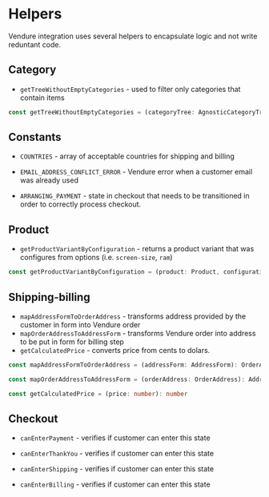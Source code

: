 # Helpers

Vendure integration uses several helpers to encapsulate logic and not write reduntant code.

## Category

* `getTreeWithoutEmptyCategories` - used to filter only categories that contain items

```ts
const getTreeWithoutEmptyCategories = (categoryTree: AgnosticCategoryTree[]): AgnosticCategoryTree[]
```

## Constants

* `COUNTRIES` - array of acceptable countries for shipping and billing

* `EMAIL_ADDRESS_CONFLICT_ERROR` - Vendure error when a customer email was already used

* `ARRANGING_PAYMENT` - state in checkout that needs to be transitioned in order to correctly process checkout.

## Product

* `getProductVariantByConfiguration` - returns a product variant that was configures from options (i.e. `screen-size`, `ram`)

```ts
const getProductVariantByConfiguration = (product: Product, configuration: unknown): ProductVariant
```

## Shipping-billing

* `mapAddressFormToOrderAddress` - transforms address provided by the customer in form into Vendure order
* `mapOrderAddressToAddressForm` - transforms Vendure order into address to be put in form for billing step
* `getCalculatedPrice` - converts price from cents to dolars.

```ts
const mapAddressFormToOrderAddress = (addressForm: AddressForm): OrderAddress

const mapOrderAddressToAddressForm = (orderAddress: OrderAddress): AddressForm

const getCalculatedPrice = (price: number): number
```

## Checkout

* `canEnterPayment` - verifies if customer can enter this state

* `canEnterThankYou` - verifies if customer can enter this state

* `canEnterShipping` - verifies if customer can enter this state

* `canEnterBilling` - verifies if customer can enter this state
